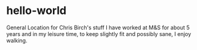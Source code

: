 # hello-world
General Location for Chris Birch's stuff
I have worked at M&S for about 5 years and in my leisure time, to keep slightly fit and possibly sane, I enjoy walking.
